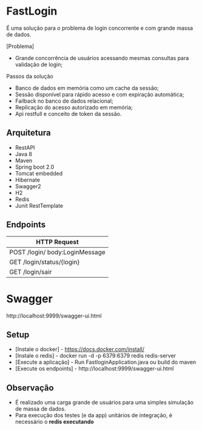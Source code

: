 # FastLogin 

É uma solução para o problema de login concorrente e com grande massa de dados.

[Problema]
 - Grande concorrência de usuários acessando mesmas consultas para validação de login;

Passos da solução

 - Banco de dados em memória como um cache da sessão;
 - Sessão disponível para rápido acesso e com expiração automática;
 - Failback no banco de dados relacional;
 - Replicação do acesso autorizado em memória;
 - Api restfull e conceito de token da sessão.
 

## Arquitetura

* RestAPI
* Java 8
* Maven
* Spring boot 2.0
* Tomcat embedded
* Hibernate
* Swagger2
* H2
* Redis
* Junit RestTemplate


## Endpoints

|HTTP Request                                            |
|--------------------------------------------------------|
|POST /login/  body:LoginMessage
|GET  /login/status/{login}                              | 
|GET  /login/sair                                        |


# Swagger
http://localhost:9999/swagger-ui.html


## Setup

 - [Instale o docker]     - https://docs.docker.com/install/
 - [Instale o redis]      - docker run -d -p 6379:6379 redis redis-server
 - [Execute a aplicação]  - Run FastloginApplication.java  ou build do maven
 - [Execute os endpoints] - http://localhost:9999/swagger-ui.html

## Observação
  
 * É realizado uma carga grande de usuários para uma simples simulação de massa de dados.
 * Para execução dos testes (e da app) unitários de integração, é necessário o  **redis executando**

